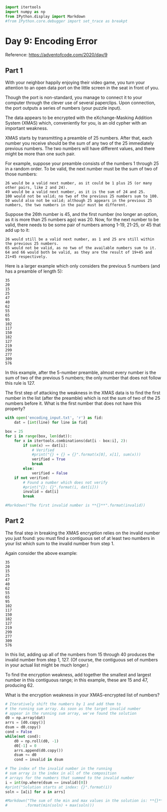 ```python
import itertools
import numpy as np
from IPython.display import Markdown
#from IPython.core.debugger import set_trace as breakpt
```

# Day 9: Encoding Error

Reference: https://adventofcode.com/2020/day/9

## Part 1
With your neighbor happily enjoying their video game, you turn your attention to an open data port on the little screen in the seat in front of you.

Though the port is non-standard, you manage to connect it to your computer through the clever use of several paperclips. Upon connection, the port outputs a series of numbers (your puzzle input).

The data appears to be encrypted with the eXchange-Masking Addition System (XMAS) which, conveniently for you, is an old cypher with an important weakness.

XMAS starts by transmitting a preamble of 25 numbers. After that, each number you receive should be the sum of any two of the 25 immediately previous numbers. The two numbers will have different values, and there might be more than one such pair.

For example, suppose your preamble consists of the numbers 1 through 25 in a random order. To be valid, the next number must be the sum of two of those numbers:

    26 would be a valid next number, as it could be 1 plus 25 (or many other pairs, like 2 and 24).
    49 would be a valid next number, as it is the sum of 24 and 25.
    100 would not be valid; no two of the previous 25 numbers sum to 100.
    50 would also not be valid; although 25 appears in the previous 25 numbers, the two numbers in the pair must be different.

Suppose the 26th number is 45, and the first number (no longer an option, as it is more than 25 numbers ago) was 20. Now, for the next number to be valid, there needs to be some pair of numbers among 1-19, 21-25, or 45 that add up to it:

    26 would still be a valid next number, as 1 and 25 are still within the previous 25 numbers.
    65 would not be valid, as no two of the available numbers sum to it.
    64 and 66 would both be valid, as they are the result of 19+45 and 21+45 respectively.

Here is a larger example which only considers the previous 5 numbers (and has a preamble of length 5):
```
35
20
15
25
47
40
62
55
65
95
102
117
150
182
127
219
299
277
309
576
```
In this example, after the 5-number preamble, almost every number is the sum of two of the previous 5 numbers; the only number that does not follow this rule is 127.

The first step of attacking the weakness in the XMAS data is to find the first number in the list (after the preamble) which is not the sum of two of the 25 numbers before it. What is the first number that does not have this property?


```python
with open('encoding_input.txt', 'r') as fid:
    dat = [int(line) for line in fid]
```


```python
box = 25
for i in range(box, len(dat)):
    for x in itertools.combinations(dat[i - box:i], 2):
        if sum(x) == dat[i]:
            # Verified
            #print("{} + {} = {}".format(x[0], x[1], sum(x)))
            verified = True
            break
        else:
            verified = False
    if not verified:
        # Found a number which does not verify
        #print("{}: {}".format(i, dat[i]))
        invalid = dat[i]
        break
```


```python
#Markdown("The first invalid number is **{}**".format(invalid))
```

## Part 2

The final step in breaking the XMAS encryption relies on the invalid number you just found: you must find a contiguous set of at least two numbers in your list which sum to the invalid number from step 1.

Again consider the above example:
```
35
20
15
25
47
40
62
55
65
95
102
117
150
182
127
219
299
277
309
576
```
In this list, adding up all of the numbers from 15 through 40 produces the invalid number from step 1, 127. (Of course, the contiguous set of numbers in your actual list might be much longer.)

To find the encryption weakness, add together the smallest and largest number in this contiguous range; in this example, these are 15 and 47, producing 62.

What is the encryption weakness in your XMAS-encrypted list of numbers?


```python
# Iteratively shift the numbers by 1 and add them to
# the running sum array. As soon as the target invalid number
# appear in the running sum array, we've found the solution
d0 = np.array(dat)
arrs = [d0.copy()]
dsum = d0.copy()
cond = False
while(not cond):
    d0 = np.roll(d0, -1)
    d0[-1] = 0
    arrs.append(d0.copy())
    dsum += d0
    cond = invalid in dsum
```


```python
# The index of the invalid number in the running
# sum array is the index in all of the composition
# arrays for the numbers that summed to the invalid number
i = int(np.where(dsum == invalid)[0])
#print("Solution starts at index: {}".format(i))
soln = [a[i] for a in arrs]
```


```python
#Markdown("The sum of the min and max values in the solution is: **{}**"
#        .format(min(soln) + max(soln)))
```
